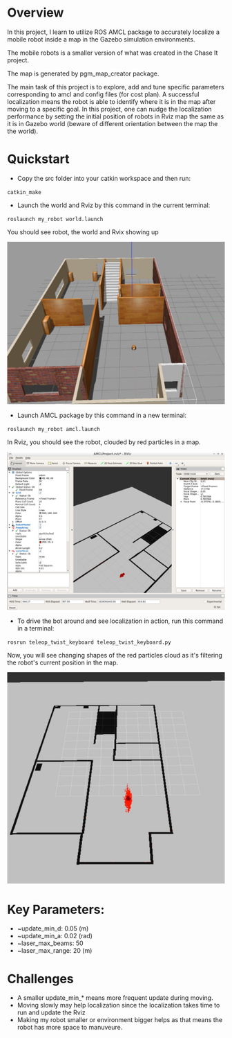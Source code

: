 # Overview

In this project, I learn to utilize ROS AMCL package to accurately localize a mobile robot inside a map in the Gazebo simulation environments.

The mobile robots is a smaller version of what was created in the Chase It project.

The map is generated by pgm_map_creator package.

The main task of this project is to explore, add and tune specific parameters corresponding to amcl and config files (for cost plan). A successful localization means the robot is able to identify where it is in the map after moving to a specific goal. In this project, one can nudge the localization performance by setting the initial position of robots in Rviz map the same as it is in Gazebo world (beware of different orientation between the map the the world).

# Quickstart

- Copy the src folder into your catkin workspace and then run:

`catkin_make`

- Launch the world and Rviz by this command in the current terminal:

`roslaunch my_robot world.launch`

You should see robot, the world and Rvix showing up

![MyWorld](https://github.com/huytrinhx/Robotics-ND/blob/main/Where-Am-I/screenshots/MyWorld.JPG)

- Launch AMCL package by this command in a new terminal:

`roslaunch my_robot amcl.launch`

In Rviz, you should see the robot, clouded by red particles in a map.

![Rviz](https://github.com/huytrinhx/Robotics-ND/blob/main/Where-Am-I/screenshots/Localization_Screenshot_2.PNG)

- To drive the bot around and see localization in action, run this command in a terminal:

`rosrun teleop_twist_keyboard teleop_twist_keyboard.py`

Now, you will see changing shapes of the red particles cloud as it's filtering the robot's current position in the map.

![Localize](https://github.com/huytrinhx/Robotics-ND/blob/main/Where-Am-I/screenshots/LocalizeItself.JPG)


# Key Parameters:

* ~update_min_d: 0.05 (m)
* ~update_min_a: 0.02 (rad)
* ~laser_max_beams: 50
* ~laser_max_range: 20 (m)


# Challenges

* A smaller update_min_* means more frequent update during moving.
* Moving slowly may help localization since the localization takes time to run and update the Rviz
* Making my robot smaller or environment bigger helps as that means the robot has more space to manuveure.

